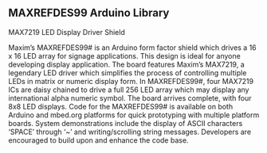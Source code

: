 ## MAXREFDES99 Arduino Library
MAX7219 LED Display Driver Shield

Maxim’s MAXREFDES99# is an Arduino form factor shield which drives a 16 x 16 LED array for signage applications.  This design is ideal for anyone developing display application.  The board features Maxim’s MAX7219, a legendary LED driver which simplifies the process of controlling multiple LEDs in matrix or numeric display form.  In MAXREFDES99#, four MAX7219 ICs are daisy chained to drive a full 256 LED array which may display any international alpha numeric symbol.  The board arrives complete, with four 8x8 LED displays.
Code for the MAXREFDES99# is available on both Arduino and mbed.org platforms for quick prototyping with multiple platform boards.  System demonstrations include the display of ASCII characters ‘SPACE’ through ‘~’ and writing/scrolling string messages.  Developers are encouraged to build upon and enhance the code base.

